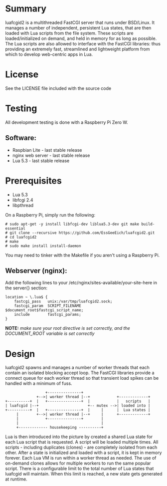 # Summary

luafcgid2 is a multithreaded FastCGI server that runs under BSD/Linux.
It manages a number of independent, persistent Lua states, that are then loaded
with Lua scripts from the file system. These scripts are loaded/initialized
on demand, and held in memory for as long as possible. The Lua scripts are also
allowed to interface with the FastCGI libraries: thus providing an extremely
fast, streamlined and lightweight platform from which to develop web-centric
apps in Lua.

# License

See the LICENSE file included with the source code

# Testing

All development testing is done with a Raspberry Pi Zero W.

## Software:

+ Raspbian Lite - last stable release
+ nginx web server - last stable release
+ Lua 5.3 - last stable release

# Prerequisites

+ Lua 5.3
+ libfcgi 2.4
+ libpthread

On a Raspberry Pi, simply run the following:

    # sudo apt-get -y install libfcgi-dev liblua5.3-dev git make build-essential
    # git clone --recursive https://github.com/EssGeeEich/luafcgid2.git
    # cd luafcgid2
    # make
    # sudo make install install-daemon

You may need to tinker with the Makefile if you aren't using a Raspberry Pi.

## Webserver (nginx):

Add the following lines to your /etc/nginx/sites-available/your-site-here in the server{} section:

	location ~ \.lua$ {
		fastcgi_pass   unix:/var/tmp/luafcgid2.sock;
		fastcgi_param  SCRIPT_FILENAME  $document_root$fastcgi_script_name;
		include        fastcgi_params;
	}

**NOTE:** _make sure your root directive is set correctly, and the DOCUMENT_ROOT variable is set correctly_
   
# Design

luafcgid2 spawns and manages a number of worker threads that each contain an 
isolated blocking accept loop. The FastCGI libraries provide a connect queue 
for each worker thread so that transient load spikes can be handled with a 
minimum of fuss.

	                  +---------------+                                
	              +-->| worker thread |--+            +-------------+
	+----------+  |   +---------------+  |            |   scripts   |
	| luafcgid |--+                      +-- mutex -->| loaded into |
	+----------+  |   +---------------+  |     |      |  Lua states |
	     |        +-->| worker thread |--+     |      +-------------+
	     |            +---------------+        |                
	     |                                     |             
	     +------------- housekeeping ----------+             
			
Lua is then introduced into the picture by created a shared Lua state for each 
Lua script that is requested. A script will be loaded multiple times.
All scripts - including duplicates (clones) - are completely isolated from each other.
After a state is initialized and loaded  with a script, it is kept in memory forever.
Each Lua VM is run within a worker thread as needed.
The use of on-demand clones allows for multiple workers to run the same popular script.
There is a configurable limit to the total number of Lua states that luafcgid will maintain.
When this limit is reached, a new state gets generated at runtime.

